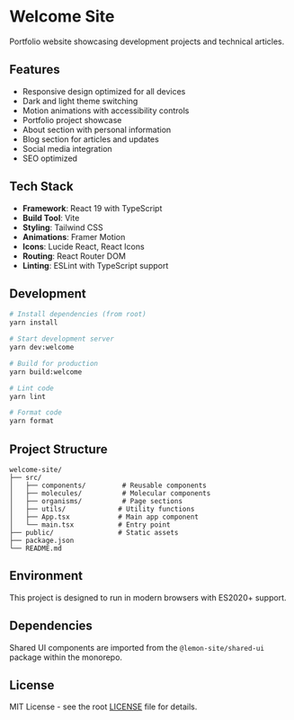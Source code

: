 # Welcome Site

Portfolio website showcasing development projects and technical articles.

## Features

- Responsive design optimized for all devices
- Dark and light theme switching
- Motion animations with accessibility controls
- Portfolio project showcase
- About section with personal information
- Blog section for articles and updates
- Social media integration
- SEO optimized

## Tech Stack

- **Framework**: React 19 with TypeScript
- **Build Tool**: Vite
- **Styling**: Tailwind CSS
- **Animations**: Framer Motion
- **Icons**: Lucide React, React Icons
- **Routing**: React Router DOM
- **Linting**: ESLint with TypeScript support

## Development

```bash
# Install dependencies (from root)
yarn install

# Start development server
yarn dev:welcome

# Build for production
yarn build:welcome

# Lint code
yarn lint

# Format code
yarn format
```

## Project Structure

```
welcome-site/
├── src/
│   ├── components/         # Reusable components
│   ├── molecules/          # Molecular components
│   ├── organisms/          # Page sections
│   ├── utils/             # Utility functions
│   ├── App.tsx            # Main app component
│   └── main.tsx           # Entry point
├── public/                # Static assets
├── package.json
└── README.md
```

## Environment

This project is designed to run in modern browsers with ES2020+ support.

## Dependencies

Shared UI components are imported from the `@lemon-site/shared-ui` package within the monorepo.

## License

MIT License - see the root [LICENSE](../../LICENSE) file for details.
